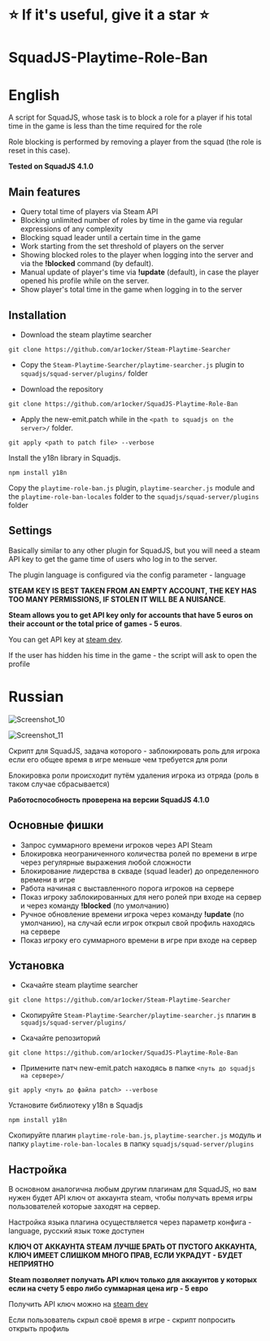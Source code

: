 # ⭐ If it's useful, give it a star ⭐
# SquadJS-Playtime-Role-Ban

# English

A script for SquadJS, whose task is to block a role for a player if his total time in the game is less than the time required for the role

Role blocking is performed by removing a player from the squad (the role is reset in this case).

**Tested on SquadJS 4.1.0**

## Main features

- Query total time of players via Steam API
- Blocking unlimited number of roles by time in the game via regular expressions of any complexity
- Blocking squad leader until a certain time in the game 
- Work starting from the set threshold of players on the server
- Showing blocked roles to the player when logging into the server and via the **!blocked** command (by default).
- Manual update of player's time via **!update** (default), in case the player opened his profile while on the server.
- Show player's total time in the game when logging in to the server

## Installation 

- Download the steam playtime searcher

```
git clone https://github.com/ar1ocker/Steam-Playtime-Searcher
```

- Copy the `Steam-Playtime-Searcher/playtime-searcher.js` plugin to `squadjs/squad-server/plugins/` folder 

- Download the repository 

```
git clone https://github.com/ar1ocker/SquadJS-Playtime-Role-Ban
```
- Apply the new-emit.patch while in the ``<path to squadjs on the server>/`` folder.

```
git apply <path to patch file> --verbose
```

Install the y18n library in Squadjs.

```
npm install y18n
```

Copy the `playtime-role-ban.js` plugin, `playtime-searcher.js` module and the `playtime-role-ban-locales` folder to the `squadjs/squad-server/plugins` folder

## Settings

Basically similar to any other plugin for SquadJS, but you will need a steam API key to get the game time of users who log in to the server.

The plugin language is configured via the config parameter - language

**STEAM KEY IS BEST TAKEN FROM AN EMPTY ACCOUNT, THE KEY HAS TOO MANY PERMISSIONS, IF STOLEN IT WILL BE A NUISANCE**.

**Steam allows you to get API key only for accounts that have 5 euros on their account or the total price of games - 5 euros**.

You can get API key at [steam dev](https://steamcommunity.com/dev/apikey).

If the user has hidden his time in the game - the script will ask to open the profile

# Russian

![Screenshot_10](https://github.com/user-attachments/assets/97f94820-555e-4635-9fd8-cbdf1e71cbe5)

![Screenshot_11](https://github.com/user-attachments/assets/be61deb1-b67f-4a08-94a7-f88d201efb3e)

Скрипт для SquadJS, задача которого - заблокировать роль для игрока если его общее время в игре меньше чем требуется для роли

Блокировка роли происходит путём удаления игрока из отряда (роль в таком случае сбрасывается)

**Работоспособность проверена на версии SquadJS 4.1.0**

## Основные фишки

- Запрос суммарного времени игроков через API Steam
- Блокировка неограниченного количества ролей по времени в игре через регулярные выражения любой сложности
- Блокирование лидерства в скваде (squad leader) до определенного времени в игре 
- Работа начиная с выставленного порога игроков на сервере
- Показ игроку заблокированных для него ролей при входе на сервер и через команду **!blocked** (по умолчанию)
- Ручное обновление времени игрока через команду **!update** (по умолчанию), на случай если игрок открыл свой профиль находясь на сервере
- Показ игроку его суммарного времени в игре при входе на сервер

## Установка 

- Скачайте steam playtime searcher

```
git clone https://github.com/ar1ocker/Steam-Playtime-Searcher
```

- Скопируйте `Steam-Playtime-Searcher/playtime-searcher.js` плагин в `squadjs/squad-server/plugins/` 

- Скачайте репозиторий 

```
git clone https://github.com/ar1ocker/SquadJS-Playtime-Role-Ban
```
- Примените патч new-emit.patch находясь в папке `<путь до squadjs на сервере>/`

```
git apply <путь до файла patch> --verbose
```

Установите библиотеку y18n в Squadjs

```
npm install y18n
```

Скопируйте плагин `playtime-role-ban.js`, `playtime-searcher.js` модуль и папку `playtime-role-ban-locales` в папку `squadjs/squad-server/plugins`

## Настройка

В основном аналогична любым другим плагинам для SquadJS, но вам нужен будет API ключ от аккаунта steam, чтобы получать время игры пользователей которые заходят на сервер.

Настройка языка плагина осуществляется через параметр конфига - language, русский язык тоже доступен

**КЛЮЧ ОТ АККАУНТА STEAM ЛУЧШЕ БРАТЬ ОТ ПУСТОГО АККАУНТА, КЛЮЧ ИМЕЕТ СЛИШКОМ МНОГО ПРАВ, ЕСЛИ УКРАДУТ - БУДЕТ НЕПРИЯТНО**

**Steam позволяет получать API ключ только для аккаунтов у которых если на счету 5 евро либо суммарная цена игр - 5 евро**

Получить API ключ можно на [steam dev](https://steamcommunity.com/dev/apikey)

Если пользователь скрыл своё время в игре - скрипт попросить открыть профиль
